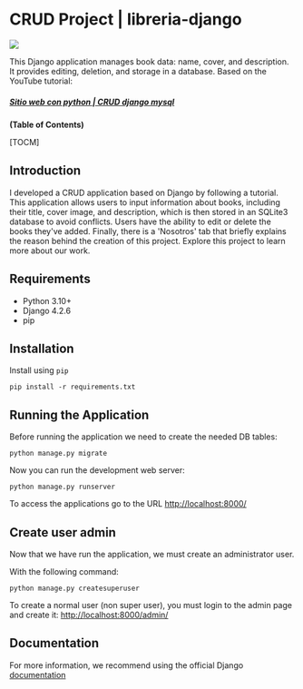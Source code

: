 # CRUD Project | libreria-django
![](https://external-content.duckduckgo.com/iu/?u=https%3A%2F%2Flh6.googleusercontent.com%2FrU8dZ0x67y63AeujFhM79UG_I3ZagEqTmDffagrUVuBI5eXPHtW2Z7zP1KU1MLKtl0wU5eNS_QHU-9v3GUJgxlKYeAR1yKADY8xCj7xMrpL8z9Rr2Zde9_OGsmXTigvBr7DEWggV&f=1&nofb=1&ipt=41d6511b408e152125a5e68a606e2dfe7392ddccfb51cfcfae620f97e4b4412f&ipo=images)

This Django application manages book data: name, cover, and description. It provides editing, deletion, and storage in a database.
Based on the YouTube tutorial: 
##### [Sitio web con python | CRUD django mysql](https://www.youtube.com/watch?v=ezIj71CX944&t=3089s "Sitio web con python | CRUD django mysql")



**(Table of Contents)**

[TOCM]

## Introduction
I developed a CRUD application based on Django by following a tutorial. This application allows users to input information about books, including their title, cover image, and description, which is then stored in an SQLite3 database to avoid conflicts. Users have the ability to edit or delete the books they've added. Finally, there is a 'Nosotros' tab that briefly explains the reason behind the creation of this project. Explore this project to learn more about our work.

## Requirements
- Python 3.10+
- Django 4.2.6
- pip 

## Installation
Install using `pip`
```
pip install -r requirements.txt
```
## Running the Application

Before running the application we need to create the needed DB tables:

    python manage.py migrate

Now you can run the development web server:

    python manage.py runserver

To access the applications go to the URL <http://localhost:8000/>


## Create user admin

Now that we have run the application, we must create an administrator user.

With the following command:

``` 
python manage.py createsuperuser 
```

To create a normal user (non super user), you must login to the admin page and
create it: <http://localhost:8000/admin/>

## Documentation

For more information, we recommend using the official Django [documentation](https://docs.djangoproject.com/en/4.2/)
